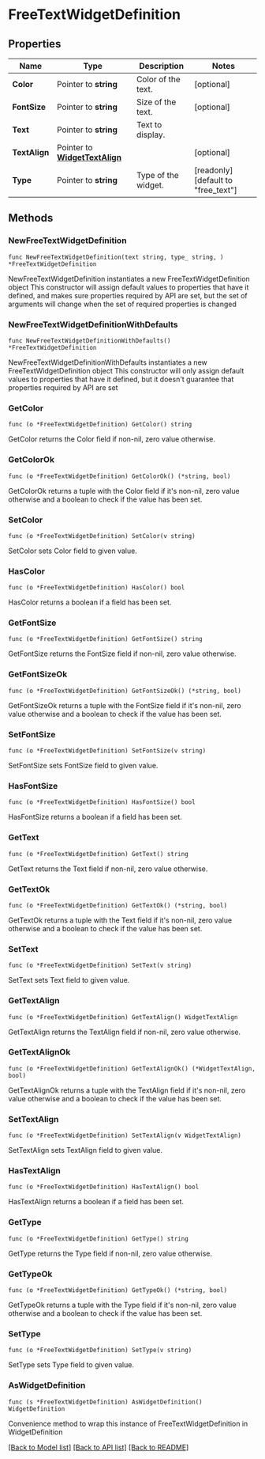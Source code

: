 # FreeTextWidgetDefinition

## Properties

Name | Type | Description | Notes
------------ | ------------- | ------------- | -------------
**Color** | Pointer to **string** | Color of the text. | [optional] 
**FontSize** | Pointer to **string** | Size of the text. | [optional] 
**Text** | Pointer to **string** | Text to display. | 
**TextAlign** | Pointer to [**WidgetTextAlign**](WidgetTextAlign.md) |  | [optional] 
**Type** | Pointer to **string** | Type of the widget. | [readonly] [default to "free_text"]

## Methods

### NewFreeTextWidgetDefinition

`func NewFreeTextWidgetDefinition(text string, type_ string, ) *FreeTextWidgetDefinition`

NewFreeTextWidgetDefinition instantiates a new FreeTextWidgetDefinition object
This constructor will assign default values to properties that have it defined,
and makes sure properties required by API are set, but the set of arguments
will change when the set of required properties is changed

### NewFreeTextWidgetDefinitionWithDefaults

`func NewFreeTextWidgetDefinitionWithDefaults() *FreeTextWidgetDefinition`

NewFreeTextWidgetDefinitionWithDefaults instantiates a new FreeTextWidgetDefinition object
This constructor will only assign default values to properties that have it defined,
but it doesn't guarantee that properties required by API are set

### GetColor

`func (o *FreeTextWidgetDefinition) GetColor() string`

GetColor returns the Color field if non-nil, zero value otherwise.

### GetColorOk

`func (o *FreeTextWidgetDefinition) GetColorOk() (*string, bool)`

GetColorOk returns a tuple with the Color field if it's non-nil, zero value otherwise
and a boolean to check if the value has been set.

### SetColor

`func (o *FreeTextWidgetDefinition) SetColor(v string)`

SetColor sets Color field to given value.

### HasColor

`func (o *FreeTextWidgetDefinition) HasColor() bool`

HasColor returns a boolean if a field has been set.

### GetFontSize

`func (o *FreeTextWidgetDefinition) GetFontSize() string`

GetFontSize returns the FontSize field if non-nil, zero value otherwise.

### GetFontSizeOk

`func (o *FreeTextWidgetDefinition) GetFontSizeOk() (*string, bool)`

GetFontSizeOk returns a tuple with the FontSize field if it's non-nil, zero value otherwise
and a boolean to check if the value has been set.

### SetFontSize

`func (o *FreeTextWidgetDefinition) SetFontSize(v string)`

SetFontSize sets FontSize field to given value.

### HasFontSize

`func (o *FreeTextWidgetDefinition) HasFontSize() bool`

HasFontSize returns a boolean if a field has been set.

### GetText

`func (o *FreeTextWidgetDefinition) GetText() string`

GetText returns the Text field if non-nil, zero value otherwise.

### GetTextOk

`func (o *FreeTextWidgetDefinition) GetTextOk() (*string, bool)`

GetTextOk returns a tuple with the Text field if it's non-nil, zero value otherwise
and a boolean to check if the value has been set.

### SetText

`func (o *FreeTextWidgetDefinition) SetText(v string)`

SetText sets Text field to given value.


### GetTextAlign

`func (o *FreeTextWidgetDefinition) GetTextAlign() WidgetTextAlign`

GetTextAlign returns the TextAlign field if non-nil, zero value otherwise.

### GetTextAlignOk

`func (o *FreeTextWidgetDefinition) GetTextAlignOk() (*WidgetTextAlign, bool)`

GetTextAlignOk returns a tuple with the TextAlign field if it's non-nil, zero value otherwise
and a boolean to check if the value has been set.

### SetTextAlign

`func (o *FreeTextWidgetDefinition) SetTextAlign(v WidgetTextAlign)`

SetTextAlign sets TextAlign field to given value.

### HasTextAlign

`func (o *FreeTextWidgetDefinition) HasTextAlign() bool`

HasTextAlign returns a boolean if a field has been set.

### GetType

`func (o *FreeTextWidgetDefinition) GetType() string`

GetType returns the Type field if non-nil, zero value otherwise.

### GetTypeOk

`func (o *FreeTextWidgetDefinition) GetTypeOk() (*string, bool)`

GetTypeOk returns a tuple with the Type field if it's non-nil, zero value otherwise
and a boolean to check if the value has been set.

### SetType

`func (o *FreeTextWidgetDefinition) SetType(v string)`

SetType sets Type field to given value.



### AsWidgetDefinition

`func (s *FreeTextWidgetDefinition) AsWidgetDefinition() WidgetDefinition`

Convenience method to wrap this instance of FreeTextWidgetDefinition in WidgetDefinition

[[Back to Model list]](../README.md#documentation-for-models) [[Back to API list]](../README.md#documentation-for-api-endpoints) [[Back to README]](../README.md)


